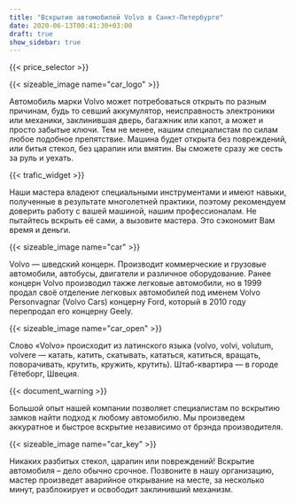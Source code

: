 ```yaml
---
title: "Вскрытие автомобилей Volvo в Санкт-Петербурге"
date: 2020-06-13T00:41:30+03:00
draft: true
show_sidebar: true
---
```


{{< price_selector >}}

{{< sizeable_image name="car_logo" >}}

Автомобиль марки Volvo может потребоваться открыть по разным причинам, будь то севший аккумулятор, неисправность электроники или механики, заклинившая дверь, багажник или капот, а может и просто забытые ключи. Тем не менее, нашим специалистам по силам любое подобное препятствие. Машина будет открыта без повреждений, или битья стекол, без царапин или вмятин. Вы сможете сразу же сесть за руль и уехать.

{{< trafic_widget >}}

Наши мастера владеют специальными инструментами и имеют навыки, полученные в результате многолетней практики, поэтому рекомендуем доверить работу с вашей машиной, нашим профессионалам. Не пытайтесь вскрыть её сами, а вызовите мастера. Это сэкономит Вам время и деньги.

{{< sizeable_image name="car" >}}

Volvo — шведский концерн. Производит коммерческие и грузовые автомобили, автобусы, двигатели и различное оборудование. Ранее концерн Volvo производил также легковые автомобили, но в 1999 продал своё отделение легковых автомобилей под именем Volvo Personvagnar (Volvo Cars) концерну Ford, который в 2010 году перепродал его концерну Geely. 

{{< sizeable_image name="car_open" >}}

Слово «Volvo» происходит из латинского языка (volvo, volvi, volutum, volvere — катать, катить, скатывать, кататься, катиться, вращать, поворачивать, крутить, кружить, крутить). Штаб-квартира — в городе Гётеборг, Швеция.

{{< document_warning >}}

Большой опыт нашей компании позволяет специалистам по вскрытию замков найти подход к любому автомобилю. Мы произведем аккуратное и быстрое вскрытие независимо от брэнда производителя. 

{{< sizeable_image name="car_key" >}}

Никаких разбитых стекол, царапин или повреждений! Вскрытие автомобиля – дело обычно срочное. Позвоните в нашу организацию, мастер произведет аварийное открывание на месте, за несколько минут, разблокирует и освободит заклинивший механизм.